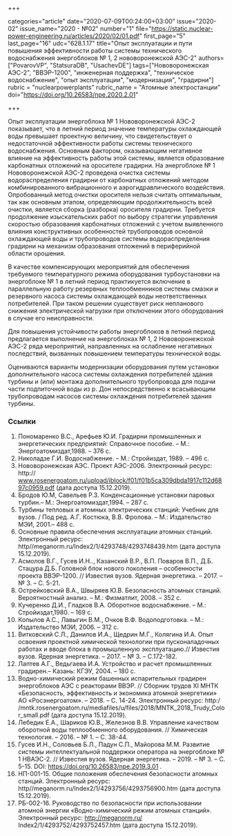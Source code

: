 +++

categories="article"
date="2020-07-09T00:24:00+03:00"
issue="2020-02"
issue_name="2020 - №02"
number="1"
file="https://static.nuclear-power-engineering.ru/articles/2020/02/01.pdf"
first_page="5"
last_page="16"
udc="628.1.17"
title="Опыт эксплуатации и пути повышения эффективности работы системы технического водоснабжения энергоблоков № 1, 2 нововоронежской АЭС-2"
authors=["PovarovVP", "StatsuraDB", "UsachevDE"]
tags=["Нововоронежская АЭС-2", "ВВЭР-1200", "инженерная поддержка", "техническое водоснабжение", "опыт эксплуатации", "модернизация", "градирни"]
rubric = "nuclearpowerplants"
rubric_name = "Aтомные электростанции"
doi="https://doi.org/10.26583/npe.2020.2.01"

+++

Опыт эксплуатации энергоблока № 1 Нововоронежской АЭС-2 показывает, что в летний период значение температуры охлаждающей воды превышает проектную величину, что свидетельствует о недостаточной эффективности работы системы технического водоснабжения. Основным фактором, оказывающим негативное влияние на эффективность работы этой системы, является образование карбонатных отложений на оросителе градирни. На энергоблоке № 1 Нововоронежской АЭС-2 проведена очистка системы водораспределения градирни от карбонатных отложений методом комбинированного вибрационного и аэрогидравлического воздействия. Опробованный метод очистки оросителя нельзя считать оптимальным, так как основным этапом, определяющим продолжительность всей очистки, является сборка (разборка) оросителя градирни. Требуется продолжение изыскательских работ по выбору стратегии управления скоростью образования карбонатных отложений с учетом выявленного влияния конструктивных особенностей трубопроводов основной охлаждающей воды и трубопроводов системы водораспределения градирни на механизм образования отложений в периферийной области орошения. 

В качестве компенсирующих мероприятий для обеспечения требуемого температурного режима оборудования турбоустановки на энергоблоке № 1 в летний период практикуется включение в параллельную работу резервных теплообменников системы смазки и резервного насоса системы охлаждающей воды неответственных потребителей. При таком решении существует риск непланового снижения электрической нагрузки при отключении этого оборудования в случае его неисправности. 

Для повышения устойчивости работы энергоблоков в летний период предлагается выполнение на энергоблоках № 1, 2 Нововоронежской АЭС-2 ряда мероприятий, направленных на ослабление негативных последствий, вызванных повышением температуры технической воды.

Оцениваются варианты модернизации оборудования путем установки дополнительного насоса системы охлаждения потребителей здания турбины и (или) монтажа дополнительного трубопровода для подачи части подпиточной воды из р. Дон непосредственно к всасывающим трубопроводам насосов системы охлаждения потребителей здания турбины.


### Ссылки

1. Пономаренко В.С., Арефьев Ю.И. Градирни промышленных и энергетических предприятий: Справочное пособие. – М.: Энергоатомиздат,1988. – 376 с. 
2. Николадзе Г.И. Водоснабжение. – М.: Стройиздат, 1989. – 496 с. 
3. Нововоронежская АЭС. Проект АЭС-2006. Электронный ресурс: http:// www.rosenergoatom.ru/upload/iblock/f01/f01b5ca309dbda1917c112d6897c0959.pdf (дата доступа 15.12.2019). 
4. Бродов Ю.М, Савельев Р.З. Конденсационные установки паровых турбин.– М.: Энергоатомиздат,1994. – 287 с. 
5. Турбины тепловых и атомных электрических станций: Учебник для вузов. / Под ред. А.Г. Костюка, В.В. Фролова. – М.: Издательство МЭИ, 2001.– 488 с. 
6. Основные правила обеспечения эксплуатации атомных станций. Электронный ресурс: http//meganorm.ru/Index2/1/4293748/4293748439.htm (дата доступа 15.12.2019). 
7. Асмолов В.Г., Гусев И.Н.., Казанский В.Р., В.П. Поваров В.П., Д.Б. Стацура Д.Б. Головной блок нового поколения – особенности проекта ВВЭР-1200. // Известия вузов. Ядерная энергетика. – 2017. – № 3. – С. 5-21. 
8. Острейковский В.А., Швыряев Ю.В. Безопасность атомных станций. Вероятностный анализ. – М.: Физматлит, 2008. – 352 с. 
9. Кучеренко Д.И., Гладков В.А. Оборотное водоснабжение. – М.: Стройиздат,1980. – 169 с. 
10. Копылов А.С., Лавыгин В.М., Очков В.Ф. Водоподготовка. – М.: Издательство МЭИ, 2006. – 312 c. 
11. Витковский С.Л., Данилов И.А., Щедрин М.Г., Колягина И.А. Опыт освоения проектной химической технологии при пусконаладочных работах и вводе блока в промышленную эксплуатацию.// Известия вузов. Ядерная энергетика. – 2017. – № 3. – С.172-182. 
12. Лаптев А.Г., Ведьгаева И.А. Устройство и расчет промышленных градирен.– Казань: КГЭУ, 2004. – 180 с. 
13. Водно-химический режим башенных испарительных градирен энергоблоков АЭС с реакторами ВВЭР. // Сборник трудов XI МНТК «Безопасность, эффективность и экономика атомной энергетики» АО «Росэнергоатом». – 2018. – С. 14-24. Электронный ресурс: http:/ /mntk.rosenergoatom.ru/mediafiles/u/files/2018/MNTK_2018_Trudy_Color_small.pdf (дата доступа 15.12.2019). 
14. Лебедик Е.А., Шариков Ю.В., Железнов В.В. Управление качеством оборотной воды теплообменного оборудования. // Химическая технология. – 2016. – № 1. – С. 38-44. 
15. Гусев И.Н., Соловьев Б.Л., Падун С.П., Майорова М.М. Развитие системы интеллектуальной поддержки оператора на энергоблоке № 1 НВАЭС-2. // Известия вузов. Ядерная энергетика. – 2019. – № 3. – С. 5-15. DOI: https://doi.org/10.26583/npe.2019.3.01 . 
16. НП-001-15. Общие положения обеспечения безопасности атомных станций. Электронный ресурс: http//meganorm.ru/Index2/1/4293756/4293756900.htm (дата доступа 15.12.2019). 
17. РБ-002-16. Руководство по безопасности при использовании атомной энергии «Водно-химический режим атомных станций». Электронный ресурс: http://meganorm.ru/ Index2/1/4293752/4293752457.htm (дата доступа 15.12.2019). 